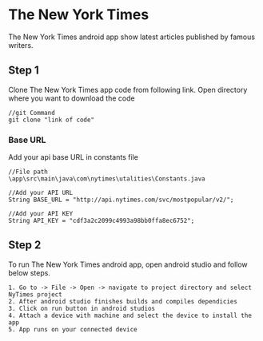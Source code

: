 # The New York Times

The New York Times android app show latest articles published by famous writers.


## Step 1

Clone The New York Times app  code from following link. Open directory where you want to download the code

```
//git Command
git clone "link of code"

```

### Base URL

Add your api base URL in constants file

```
//File path
\app\src\main\java\com\nytimes\utalities\Constants.java

//Add your API URL
String BASE_URL = "http://api.nytimes.com/svc/mostpopular/v2/";

//Add your API KEY
String API_KEY = "cdf3a2c2099c4993a98bb0ffa8ec6752";

```

## Step 2

To run The New York Times android app, open android studio and follow below steps.


```
1. Go to -> File -> Open -> navigate to project directory and select NyTimes project
2. After android studio finishes builds and compiles dependicies
3. Click on run button in android studios
4. Attach a device with machine and select the device to install the app
5. App runs on your connected device
```
